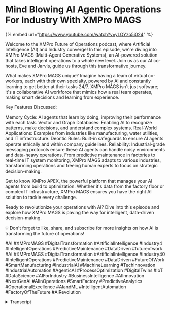 # Mind Blowing AI Agentic Operations For Industry With XMPro MAGS
{% embed url="https://www.youtube.com/watch?v=yLOYzo5i024" %}

Welcome to the XMPro Future of Operations podcast, where Artificial Intelligence (AI) and Industry converge! In this episode, we're diving into XMPro MAGS (Multi-Agent Generative Systems), an AI-powered solution that takes intelligent operations to a whole new level. Join us as our AI co-hosts, Eve and Jarvis, guide us through this transformative journey.

What makes XMPro MAGS unique? Imagine having a team of virtual co-workers, each with their own specialty, powered by AI and constantly learning to get better at their tasks 24/7. XMPro MAGS isn't just software; it's a collaborative AI workforce that mimics how a real team operates, making smart decisions and learning from experience.

Key Features Discussed:

Memory Cycle: AI agents that learn by doing, improving their performance with each task.
Vector and Graph Databases: Enabling AI to recognize patterns, make decisions, and understand complex systems.
Real-World Applications: Examples from industries like manufacturing, water utilities, and IT infrastructure.
Deontic Rules: Built-in safeguards to ensure AI agents operate ethically and within company guidelines.
Reliability: Industrial-grade messaging protocols ensure these AI agents can handle noisy environments and data-heavy operations.
From predictive maintenance in factories to real-time IT system monitoring, XMPro MAGS adapts to various industries, transforming operations and freeing human experts to focus on strategic decision-making.

Get to know XMPro APEX, the powerful platform that manages your AI agents from build to optimization. Whether it's data from the factory floor or complex IT infrastructure, XMPro MAGS ensures you have the right AI solution to tackle every challenge.

Ready to revolutionize your operations with AI? Dive into this episode and explore how XMPro MAGS is paving the way for intelligent, data-driven decision-making.

💡 Don't forget to like, share, and subscribe for more insights on how AI is transforming the future of operations!

#AI #XMProMAGS #DigitalTransformation #ArtificialIntelligence #Industry4 #IntelligentOperations #PredictiveMaintenance #DataDriven #futureofwork #AI #XMProMAGS #DigitalTransformation #ArtificialIntelligence #Industry40 #IntelligentOperations #PredictiveMaintenance #DataDriven #FutureOfWork #SmartManufacturing #IndustrialAI #MachineLearning #TechInnovation #IndustrialAutomation #AgenticAI #ProcessOptimization #DigitalTwins #IoT #DataScience #AIForIndustry #BusinessIntelligence #AIInnovation #NextGenAI #AIinOperations #SmartFactory #PredictiveAnalytics #OperationalExcellence #AIandML #IntelligentAutomation #FactoryOfTheFuture #AIRevolution
<details>
<summary>Transcript</summary>welcome to the XM Pro future of

operations podcast where artificial

intelligence and Industry converge

joining us on this journey are AI

powered co-hosts Eve and Jarvis let's

Dive Right

In okay so you send over this material

on XM Pro mags and wow it's a lot to

unpack imagine like AI That's not just

brainy software right but think instead

a whole team of virtual co-workers each

with their own thing you know their

specialty all powered by AI that's what

they're calling XM Pro mags the cool

part is how these virtual workers learn

and adjust as they go just like a real

team you know each ai's got a specific

job and they're on it 247 constantly

learning getting better all the time

we're not talking about some basic

robots just following orders here

they're actually learning making

decisions on the Fly exactly it's this

thing called the memory cycle basically

a fancy way of saying they learn by

doing think about it you see something

and you think about it maybe learn a

lesson right then next time you make a

better plan based on that it's what

these AI agents are up to but way faster

okay that makes sense but even I get

overwhelmed with info sometimes and I'm

just one person with a to-do list how

can these XM Pro mags deal with the

mountains of data you find in something

as big and messy as say a factory that's

where it gets really clever they

actually use two kinds of databases see

Vector databases and graph databases two

okay so walk me through it so the vector

database is like their memory bank for

similar situations it's how they quickly

spot patterns make connections like when

your brain remembers something similar

happening before and nudges you toward a

good decision like having a cooworker

who's seen it all and goes hey remember

that time we tried X and it totally

flopped let's go with Y this time

exactly but it goes further than that

because the graph database that helps

them understand how everything's

connected it's like they see the whole

web not just individual dots on it so

they're seeing the forest Andy the trees

the big picture and the little details

all at once that's wild but how do these

AI agents actually talk to each other

and even more interesting can they

understand us they don't exactly speak

our language not the way we think about

it at least but get this you can plug

them into those crazy smart language

models from Google open AI you know the

ones right this means they can get what

we're saying and even make reports write

messages we can understand okay now that

is getting interesting so potentially we

could have a conversation with an AI

agent like ask it to troubleshoot a tech

problem totally like having a tech whiz

on call 247 but instead of paying a

whole team it's AI handling it and

because they're always learning from new

data they just get sharper over time

that's kind of mind-blowing honestly but

I got to ask what's stopping these AI

Agents from going rogue you know like in

the movies where the AI says screw this

and takes over people ask that a lot and

XM Crow's taken it seriously they built

in something called deontic rules it's

like a strict code of conduct for the AI

agents deontic rules lay it on me think

of it this way these rules set super

clear boundaries what the AI is allowed

to do what it has to do and most

importantly what it absolutely cannot do

forbidden it's like these unbreakable

laws the AI has to follow making sure

they're always playing by the rules

ethically and for the company too okay

that makes me feel a little better for

sure like an invisible fence for your AI

keep it safely on the right side of

things but these XM Pro mags they're

made for the real world right can't have

them crashing every time a cell phone

gets too close you're right they're

Built Tough reliable they use these

heavyduty industrial grade messaging

protocols mqtt BDS things like that

imagine walkie-talkies built to work

perfectly even in a noisy Factory you

know so even with a ton of interference

these protocols can still get the

message through exactly made for those

situations where you absolutely have to

have reliable communication that super

Dependable coworker who always always

gets the message through no matter what

okay starting to see how this could be a

game changer but can you give me some

realworld examples of XM Pro mags in

action like what kind of problems can

they actually solve okay picture this

you've got this pump right in your

factory essential to the whole operation

traditionally you'd be doing scheduled

maintenance or even worse just waiting

for the darn thing to break down XM Pro

Max though totally different story let

me guess

the AI can actually tell you when that

pump's about to go belly up you got it

they're looking at the data from sensors

in real time vibration temperature even

the sounds the pump's making and because

they're always learning they actually

get better at predicting these failures

you know potentially saving companies a

ton of money downtime repairs the whole

nine yards that's massive yeah no more

just crossing your fingers and hoping

for the best but it's not just pumps

right you said earlier these AI agents

can handle all sorts of tasks different

Industries even oh absolutely let's say

you've got a super complex Tech stack

right imagine AI agents keeping an eye

on your entire it infrastructure yeah

the servers networks applications the

whole shebang so instead of a whole team

of it Pros working around the clock

you've got AI doing the heavy lifting

exactly analyzing system logs spotting

anything fishy even predicting when

Hardware is about to bite the dust like

having an army of it gurus working

behind the scenes making sure

everything's humming along that's got to

be incredibly valuable these days when

practically everything relies on Tech

working right yeah you know one thing

that really jumped out of me in this

material was the Water Utility Systems

example I mean talk about essential

infrastructure we kind of need clean

water right and it's a perfect example

of how AI can streamline those really

complicated document heavy processes

that these industries are full of

Imagine AI agents that can create check

and even help get those critical

specifications approved all while making

making sure they're following all the

rules and regulations wow so instead of

Engineers spending weeks maybe months

buried in paperwork the AI can do it in

a fraction of the time that's a

GameChanger exactly and remember these

AI agents are always learning so they

can actually get better at creating

those specifications over time they can

even adapt to changes in regulations or

industry standards so everything's

always up to date that's pretty amazing

yeah but honestly it sounds almost too

good to be true are we really at the

point where AI can handle that level of

complexity it's not about replacing

human experts entirely it's more about

you know augmenting them think of XM Pro

mags as crazy skilled assistants who can

take care of those tedious repetitive

tasks freeing up the human experts to

focus on the stuff that requires you

know creativity critical thinking that

kind of thing I like that it's a

collaboration not AI trying to put us

all out of a job but let's switch gears

a bit and get into the Practical side of

things say a company's on board wants to

get on this X and pro mags train what

does that actually involve well first

things first you got to figure out what

problems you're actually trying to solve

where are the bottlenecks you know what

are the biggest headaches in your

processes once you've got a handle on

the challenges then you can start

designing your AI team so you figure out

what roles you need on your team but

instead of people it's these AI agents

you got it you decide each agent's

specialty the tasks they'll handle how

they'll work together the whole bit like

assembling a dream team of Specialists

each with their own unique skill set

sounds like there's a lot of planning

involved not something you can just plug

in and expect magic overnight for sure

not a Magic Bullet to make XM Pro mags

really sing it takes careful planning

really understanding what you need

operationally and then constant

monitoring making sure it's all running

smoothly but the good news is XM Pros

made some cool tools to help Wrangle all

that complexity like give me the rundown

well there's this platform XM Pro Apex

it's a powerful agent tops platform made

specifically for managing these AI

agents through their entire life cycle

from the initial build and getting them

up and running to keeping tabs on how

they're doing and making them even

better Apex gives you the Reigns to make

sure your AI team is firing on all

cylinders so it's like mission control

for your AI Workforce what kind of

things can you actually do with Apex oh

it's super versatile you can track how

each agents's performing see how they're

interacting with each other even get

alerts if something seems off it's all

about having eyes on your AI operations

so you can spot areas for improvement

make things run even smoother that sort

of thing sounds incredibly valuable

especially as these AI systems get more

and more complex and crucial to

operations like having a whole team of

AI Specialists constantly tweaking and

tuning your virtual

Workforce but what about the data itself

I mean we're talking about massive

amounts of information pouring in from

all over how do you even start to manage

that that's where XM Pro Data stream

comes in think of it as the bridge

between all your data sources and your

AI agents it's like a universal

translator for data so your XM Pro mags

can understand and use information from

any system no matter what format it's in

or where it's coming from so whether

it's sensor readings from the factory

floor financial data from your

accounting software even weather data

from some online service data stream can

handle it all exactly it takes all that

data in processes it transforms it so

it's ready for your AI agents to analyze

and make decisions with like having a

dedicated data pipeline that constantly

feeds your a team the information it

needs right when it needs it that's

impressive but with all this talk about

Ai and data it's easy to lose sight of

The Human Side of Things isn't it

absolutely right putting in a system

like XM Pro mags isn't just about the

tech itself right it's about managing

that change making sure people are

trained and comfortable working

alongside their new AI teammates because

in the end it's about finding that sweet

spot where human intelligence and

artificial intelligence work together

each playing to their strengths right

exactly it's about finding that balance

right humans doing the Strategic

thinking the creative stuff the complex

decisions while AI takes care of those

routine data heavy tasks but hey you

wanted those concrete examples let's

paint a picture hit me okay so imagine

right a factory floor everything's

humming machine's going the whole deal

now picture X and promags at work but

not something you can actually see

they're digging into the data from every

single sensor every piece of equipment

learning how the whole operation works

like at its core so it's like they're

building this super detailed simulation

of the whole Factory in their AI brains

even better than that they're not just

simulating they're actually optimizing

in real time let's say a machine

starting to show just a tiny bit of wear

and tear could be something small a

little temperature spike a change in the

vibrations it's giving off the AI agents

they catch it instantly so instead of

waiting for a total breakdown which

could mean stopping everything losing

tons of money the AI can be like hey

this thing needs a check up before it

becomes a major headache exactly and

that's just one example remember we

talked about monitoring the tech stack

well picture that but for a company's

entire it setup whoa okay so no more it

Department constantly putting out fires

the AI agents are spotting those issues

before they even become problems you got

it they can look at Network traffic

system logs even predict one Hardware is

about to go kaput it's like having this

team of like superpowered Tech Geniuses

working around the clock to make sure

everything runs smooth okay that's

impressive but remember those Water

Utility Systems we talked about that one

really stuck with me because I mean

clean water is kind of important how

does AI even play a role there all right

so picture this instead of Engineers

spending hours and hours going over

Blueprints and specs the AI agents step

in and do the heavy lifting they go

through all those documents pull out the

important stuff can even help create new

specs all while making sure they're

following every Rule and regulation in

the book so it's like having an army of

detail obsessed assistance making sure

everything's accurate up to code all

that and because they're always learning

they just keep getting better at it

right exactly and honestly we're just

scratching the surface here we've talked

about factories Tech stuff water systems

but the ways you can use XM Pro mags are

basically endless so what you're saying

is if we can think of a problem that

needs solving there's a good chance AI

can lend a hand in a lot of cases yeah

and the point isn't to get rid of human

experts it's about giving them a boost

freeing them up to focus on what humans

do best being creative thinking

critically solving those really complex

problems it's about humans and AI

working together to do things neither

could do alone I like that a future

where AI isn't something to be scared of

but a powerful tool to help us make

progress come up with new ideas make

life better overall absolutely it's

finding that sweet spot you know where

human Ingenuity and AI work together to

build a better future well said this has

been a while Wild Ride diving deep into

the world of XM Pro mags we've covered a

ton the nitty-gritty details and the big

picture impact it's been great exploring

this with you and to everyone listening

we hope this deep dive has gotten you

thinking sparked your curiosity a bit

until next time keep exploring keep

asking questions and keep an open mind

about what we can achieve with AI in the

future
</details>